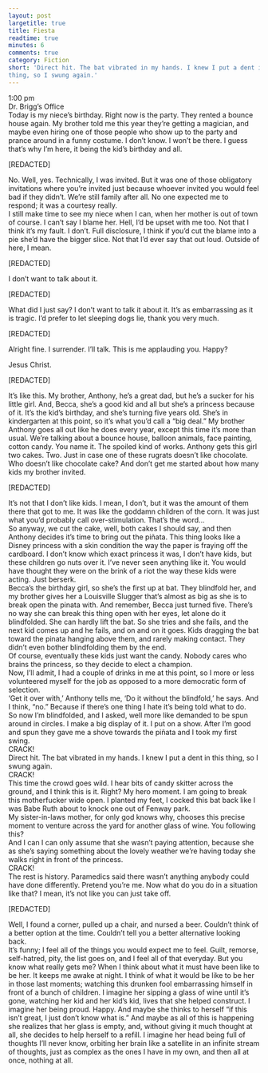 ```yaml
---
layout: post
largetitle: true 
title: Fiesta
readtime: true
minutes: 6
comments: true 
category: Fiction 
short: 'Direct hit. The bat vibrated in my hands. I knew I put a dent in this
thing, so I swung again.' 
---
```

<p>1:00 pm<br />
Dr. Brigg&rsquo;s Office<br />
Today is my niece&rsquo;s birthday. Right now is the party. They rented a bounce house again. My brother told me this year they&rsquo;re getting a magician, and maybe even hiring one of those people who show up to the party and prance around in a funny costume. I don&rsquo;t know. I won&rsquo;t be there. I guess that&rsquo;s why I&rsquo;m here, it being the kid&rsquo;s birthday and all.</p>

<p>[REDACTED]</p>

<p>No. Well, yes. Technically, I was invited. But it was one of those obligatory invitations where you&rsquo;re invited just because whoever invited you would feel bad if they didn&rsquo;t. We&rsquo;re still family after all. No one expected me to respond; it was a courtesy really.<br />
 I still make time to see my niece when I can, when her mother is out of town of course. I can&rsquo;t say I blame her. Hell, I&rsquo;d be upset with me too. Not that I think it&rsquo;s my fault. I don&rsquo;t. Full disclosure, I think if you&rsquo;d cut the blame into a pie she&rsquo;d have the bigger slice. Not that I&rsquo;d ever say that out loud. Outside of here, I mean. </p>

<p>[REDACTED]</p>

<p>I don&rsquo;t want to talk about it.</p>

<p>[REDACTED]</p>

<p>What did I just say? I don&rsquo;t want to talk it about it. It&rsquo;s as embarrassing as it is tragic. I&rsquo;d prefer to let sleeping dogs lie, thank you very much. </p>

<p>[REDACTED]</p>

<p>Alright fine. I surrender. I&rsquo;ll talk. This is me applauding you. Happy?</p>

<p> Jesus Christ.</p>

<p>[REDACTED]</p>

<p>It&rsquo;s like this. My brother, Anthony, he&rsquo;s a great dad, but he&rsquo;s a sucker for his little girl. And, Becca, she&rsquo;s a good kid and all but she&rsquo;s a princess because of it. It&rsquo;s the kid&rsquo;s birthday, and she&rsquo;s turning five years old. She&rsquo;s in kindergarten at this point, so it&rsquo;s what you&rsquo;d call a &ldquo;big deal.&rdquo; My brother Anthony goes all out like he does every year, except this time it&rsquo;s more than usual. We&rsquo;re talking about a bounce house, balloon animals, face painting, cotton candy. You name it. The spoiled kind of works. Anthony gets this girl two cakes. Two. Just in case one of these rugrats doesn&rsquo;t like chocolate. Who doesn&rsquo;t like chocolate cake? And don&rsquo;t get me started about how many kids my brother invited. </p>

<p>[REDACTED]</p>

<p>It&rsquo;s not that I don&rsquo;t like kids. I mean, I don&rsquo;t, but it was the amount of them there that got to me. It was like the goddamn children of the corn. It was just what you&rsquo;d probably call over-stimulation. That&rsquo;s the word...<br />
 So anyway, we cut the cake, well, both cakes I should say, and then Anthony decides it&rsquo;s time to bring out the pi&ntilde;ata. This thing looks like a Disney princess with a skin condition the way the paper is fraying off the cardboard. I don&rsquo;t know which exact princess it was, I don&rsquo;t have kids, but these children go nuts over it. I&rsquo;ve never seen anything like it. You would have thought they were on the brink of a riot the way these kids were acting. Just berserk.<br />
Becca&rsquo;s the birthday girl, so she&rsquo;s the first up at bat. They blindfold her, and my brother gives her a Louisville Slugger that&rsquo;s almost as big as she is to break open the pinata with. And remember, Becca just turned five. There&rsquo;s no way she can break this thing open with her eyes, let alone do it blindfolded. She can hardly lift the bat. So she tries and she fails, and the next kid comes up and he fails, and on and on it goes. Kids dragging the bat toward the pinata hanging above them, and rarely making contact. They didn&rsquo;t even bother blindfolding them by the end. <br />
Of course, eventually these kids just want the candy. Nobody cares who brains the princess, so they decide to elect a champion. <br />
Now, I&rsquo;ll admit, I had a couple of drinks in me at this point, so I more or less volunteered myself for the job as opposed to a more democratic form of selection.<br />
&lsquo;Get it over with,&rsquo; Anthony tells me, &lsquo;Do it without the blindfold,&rsquo; he says. And I think, &ldquo;no.&rdquo; Because if there&rsquo;s one thing I hate it&rsquo;s being told what to do. <br />
So now I&rsquo;m blindfolded, and I asked, well more like demanded to be spun around in circles. I make a big display of it. I put on a show. After I&rsquo;m good and spun they gave me a shove towards the pi&ntilde;ata and I took my first swing.<br />
CRACK!<br />
Direct hit. The bat vibrated in my hands. I knew I put a dent in this thing, so I swung again. <br />
CRACK!<br />
This time the crowd goes wild. I hear bits of candy skitter across the ground, and I think this is it. Right? My hero moment. I am going to break this motherfucker wide open. I planted my feet, I cocked this bat back like I was Babe Ruth about to knock one out of Fenway park.<br />
My sister-in-laws mother, for only god knows why, chooses this precise moment to venture across the yard for another glass of wine. You following this?<br />
 And I can I can only assume that she wasn&rsquo;t paying attention, because she as she&rsquo;s saying something about the lovely weather we&rsquo;re having today she walks right in front of the princess.<br />
CRACK!<br />
The rest is history. Paramedics said there wasn&rsquo;t anything anybody could have done differently. Pretend you&rsquo;re me. Now what do you do in a situation like that? I mean, it&rsquo;s not like you can just take off. </p>

<p>[REDACTED]</p>

<p>Well, I found a corner, pulled up a chair, and nursed a beer. Couldn&rsquo;t think of a better option at the time. Couldn&rsquo;t tell you a better alternative looking back. <br />
It&rsquo;s funny; I feel all of the things you would expect me to feel. Guilt, remorse, self-hatred, pity, the list goes on, and I feel all of that everyday. But you know what really gets me? When I think about what it must have been like to be her. It keeps me awake at night. I think of what it would be like to be her in those last moments; watching this drunken fool embarrassing himself in front of a bunch of children. I imagine her sipping a glass of wine until it&rsquo;s gone, watching her kid and her kid&rsquo;s kid, lives that she helped construct. I imagine her being proud. Happy. And maybe she thinks to herself &ldquo;if this isn&rsquo;t great, I just don&rsquo;t know what is.&rdquo; And maybe as all of this is happening she realizes that her glass is empty, and, without giving it much thought at all, she decides to help herself to a refill. I imagine her head being full of thoughts I&rsquo;ll never know, orbiting her brain like a satellite in an infinite stream of thoughts, just as complex as the ones I have in my own, and then all at once, nothing at all. <br />
</p>
